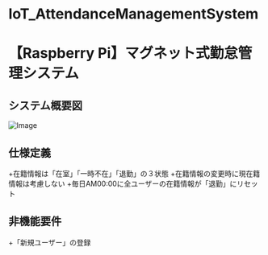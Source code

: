 # IoT_AttendanceManagementSystem
# 【Raspberry Pi】マグネット式勤怠管理システム

## システム概要図
![Image](https://github.com/user-attachments/assets/9d07bb15-075e-468a-99be-4524f827bc21)

## 仕様定義
+在籍情報は「在室」「一時不在」「退勤」の３状態
+在籍情報の変更時に現在籍情報は考慮しない
+毎日AM00:00に全ユーザーの在籍情報が「退勤」にリセット

## 非機能要件
+「新規ユーザー」の登録
